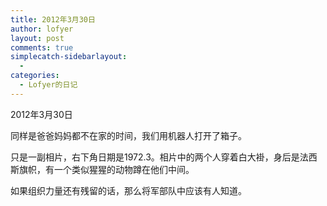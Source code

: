 ```yaml
---
title: 2012年3月30日
author: lofyer
layout: post
comments: true
simplecatch-sidebarlayout:
  - 
categories:
  - Lofyer的日记
---
```

2012年3月30日

同样是爸爸妈妈都不在家的时间，我们用机器人打开了箱子。

只是一副相片，右下角日期是1972.3。相片中的两个人穿着白大褂，身后是法西斯旗帜，有一个类似猩猩的动物蹲在他们中间。

如果组织力量还有残留的话，那么将军部队中应该有人知道。